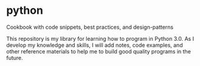 # python
Cookbook with code snippets, best practices, and design-patterns


This repository is my library for learning how to program in Python 3.0.  As I develop my knowledge and skills, I will add notes, code examples, and other reference materials to help me to build good quality programs in the future.


